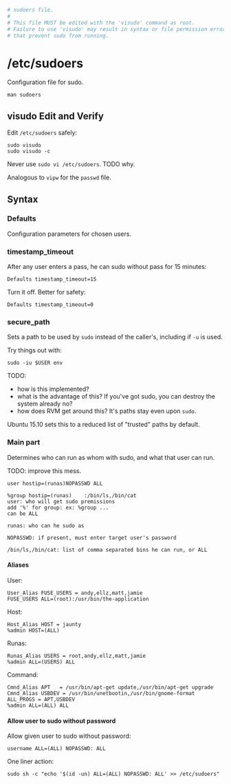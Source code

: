 ```sh
# sudoers file.
#
# This file MUST be edited with the 'visudo' command as root.
# Failure to use 'visudo' may result in syntax or file permission errors
# that prevent sudo from running.
```

# /etc/sudoers

Configuration file for sudo.

    man sudoers

## visudo Edit and Verify

Edit `/etc/sudoers` safely:

    sudo visudo
    sudo visudo -c

Never use `sudo vi /etc/sudoers`. TODO why.

Analogous to `vipw` for the `passwd` file.

## Syntax

### Defaults

Configuration parameters for chosen users.

### timestamp_timeout

After any user enters a pass, he can sudo without pass for 15 minutes:

    Defaults timestamp_timeout=15

Turn it off. Better for safety:

    Defaults timestamp_timeout=0

### secure_path

Sets a path to be used by `sudo` instead of the caller's, including if `-u` is used.

Try things out with:

    sudo -iu $USER env

TODO:

- how is this implemented?
- what is the advantage of this? If you've got sudo, you can destroy the system already no?
- how does RVM get around this? It's paths stay even upon `sudo`.

Ubuntu 15.10 sets this to a reduced list of "trusted" paths by default.

### Main part

Determines who can run as whom with sudo, and what that user can run.

TODO: improve this mess.

    user hostip=(runas)NOPASSWD ALL

    %group hostip=(runas)    :/bin/ls,/bin/cat
    user: who will get sudo premissions
    add '%' for group: ex: %group ...
    can be ALL

    runas: who can he sudo as

    NOPASSWD: if present, must enter target user's password

    /bin/ls,/bin/cat: list of comma separated bins he can run, or ALL

#### Aliases

User:

    User_Alias FUSE_USERS = andy,ellz,matt,jamie
    FUSE_USERS ALL=(root):/usr/bin/the-application

Host:

    Host_Alias HOST = jaunty
    %admin HOST=(ALL)

Runas:

    Runas_Alias USERS = root,andy,ellz,matt,jamie
    %admin ALL=(USERS) ALL

Command:

    Cmnd_Alias APT   = /usr/bin/apt-get update,/usr/bin/apt-get upgrade
    Cmnd_Alias USBDEV = /usr/bin/unetbootin,/usr/bin/gnome-format
    ALL_PROGS = APT,USBDEV
    %admin ALL=(ALL) ALL

#### Allow user to sudo without password

Allow given user to sudo without password:

    username ALL=(ALL) NOPASSWD: ALL

One liner action:

    sudo sh -c "echo '$(id -un) ALL=(ALL) NOPASSWD: ALL' >> /etc/sudoers"
